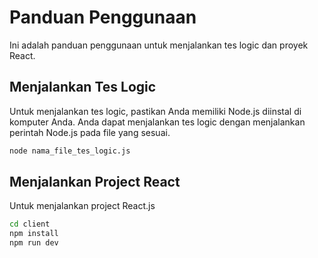 # Panduan Penggunaan

Ini adalah panduan penggunaan untuk menjalankan tes logic dan proyek React.

## Menjalankan Tes Logic

Untuk menjalankan tes logic, pastikan Anda memiliki Node.js diinstal di komputer Anda. Anda dapat menjalankan tes logic dengan menjalankan perintah Node.js pada file yang sesuai.

```bash
node nama_file_tes_logic.js
```

## Menjalankan Project React

Untuk menjalankan project React.js

```bash
cd client
npm install
npm run dev
```

